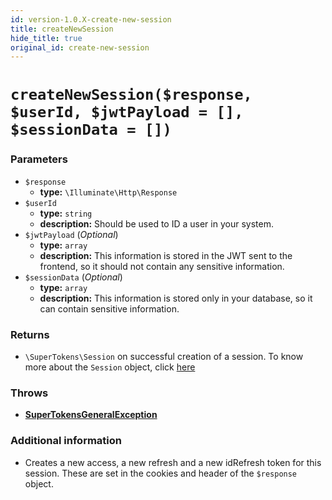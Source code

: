 ```yaml
---
id: version-1.0.X-create-new-session
title: createNewSession
hide_title: true
original_id: create-new-session
---
```

# `createNewSession($response, $userId, $jwtPayload = [], $sessionData = [])`
### Parameters
- `$response`
    - **type:** `\Illuminate\Http\Response`
- `$userId`
    - **type:** `string`
    - **description:** Should be used to ID a user in your system.
- `$jwtPayload` (*Optional*)
    - **type:** `array`
    - **description:** This information is stored in the JWT sent to the frontend, so it should not contain any sensitive information.
- `$sessionData` (*Optional*)
    - **type:** `array`
    - **description:** This information is stored only in your database, so it can contain sensitive information.

### Returns
- `\SuperTokens\Session` on successful creation of a session. To know more about the `Session` object, click [here](./session-object/overview)

### Throws
- **[SuperTokensGeneralException](./error-handling/general-error)**

### Additional information
- Creates a new access, a new refresh and a new idRefresh token for this session. These are set in the cookies and header of the `$response` object.